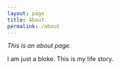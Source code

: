 ```yaml
---
layout: page
title: About
permalink: /about
---
```


*This is an about page.*

I am just a bloke. 
This is my life story. 
